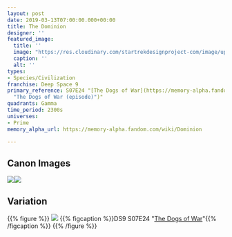 ```yaml
---
layout: post
date: 2019-03-13T07:00:00.000+00:00
title: The Dominion
designer: ''
featured_image:
  title: ''
  image: "https://res.cloudinary.com/startrekdesignproject-com/image/upload/v1554920708/Dominion.png"
  caption: ''
  alt: ''
types:
- Species/Civilization
franchise: Deep Space 9
primary_reference: S07E24 "[The Dogs of War](https://memory-alpha.fandom.com/wiki/The_Dogs_of_War
  "The Dogs of War (episode)")"
quadrants: Gamma
time_period: 2300s
universes:
- Prime
memory_alpha_url: https://memory-alpha.fandom.com/wiki/Dominion

---
```

## Canon Images

![](https://res.cloudinary.com/startrekdesignproject-com/image/upload/v1552526435/DS9_7x24_The_Dogs_of_War_-_Breen-Dominion.jpg)![](https://res.cloudinary.com/startrekdesignproject-com/image/upload/v1552526435/DS9_7x25_What_You_leave_Behind_-_Dominion.jpg)

## Variation

{{% figure %}}
![](https://res.cloudinary.com/startrekdesignproject-com/image/upload/v1569882723/Dominion_Var-DS97x24.jpg) {{% figcaption %}}DS9 S07E24 "[The Dogs of War](https://memory-alpha.fandom.com/wiki/The_Dogs_of_War "The Dogs of War (episode)")"{{% /figcaption %}} {{% /figure %}}
